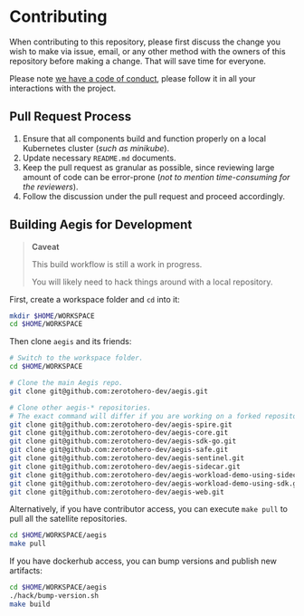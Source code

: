 # Contributing

When contributing to this repository, please first discuss the change you wish 
to make via issue, email, or any other method with the owners of this repository 
before making a change. That will save time for everyone.

Please note [we have a code of conduct](CODE_OF_CONDUCT.md), please follow it 
in all your interactions with the project.

## Pull Request Process

1. Ensure that all components build and function properly on a local Kubernetes
   cluster (*such as minikube*).
2. Update necessary `README.md` documents.
3. Keep the pull request as granular as possible, since reviewing large amount
   of code can be error-prone (*not to mention time-consuming for the reviewers*).
4. Follow the discussion under the pull request and proceed accordingly.

## Building Aegis for Development

> **Caveat**
> 
> This build workflow is still a work in progress.
> 
> You will likely need to hack things around with a local repository.

First, create a workspace folder and `cd` into it:

```bash 
mkdir $HOME/WORKSPACE
cd $HOME/WORKSPACE
```

Then clone `aegis` and its friends:

```bash 
# Switch to the workspace folder.
cd $HOME/WORKSPACE

# Clone the main Aegis repo.
git clone git@github.com:zerotohero-dev/aegis.git

# Clone other aegis-* repositories.
# The exact command will differ if you are working on a forked repository.
git clone git@github.com:zerotohero-dev/aegis-spire.git
git clone git@github.com:zerotohero-dev/aegis-core.git
git clone git@github.com:zerotohero-dev/aegis-sdk-go.git
git clone git@github.com:zerotohero-dev/aegis-safe.git
git clone git@github.com:zerotohero-dev/aegis-sentinel.git
git clone git@github.com:zerotohero-dev/aegis-sidecar.git
git clone git@github.com:zerotohero-dev/aegis-workload-demo-using-sidecar.git
git clone git@github.com:zerotohero-dev/aegis-workload-demo-using-sdk.git
git clone git@github.com:zerotohero-dev/aegis-web.git
```

Alternatively, if you have contributor access, you can execute `make pull`
to pull all the satellite repositories.

```bash 
cd $HOME/WORKSPACE/aegis
make pull
```

If you have dockerhub access, you can bump versions and publish new artifacts:

```bash 
cd $HOME/WORKSPACE/aegis
./hack/bump-version.sh
make build
```